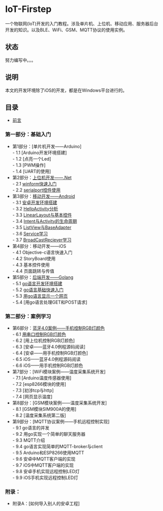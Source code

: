 # IoT-Firstep
一个物联网(IoT)开发的入门教程。涉及单片机、上位机、移动应用、服务器后台开发的知识。以及BLE、WiFi、GSM、MQTT协议的使用实例。
## 状态
努力编写中。。。
## 说明
本文的开发环境除了iOS的开发，都是在Windows平台进行的。
## 目录
- [前言](./book/preface.md)

### 第一部分：基础入门
- 第1部分：[单片机开发——Arduino]  
        - 1.1 [Arduino开发环境搭建]  
        - 1.2 [点亮一个Led]  
        - 1.3 [PWM操作]  
        - 1.4 [UART的使用]  
- 第2部分：[上位机开发——.Net](./book/2.0.md)  
        - 2.1 [winform快速入门](./book/2.1.md)  
        - 2.2 [serialport控件使用](./book/2.2.md)  
- 第3部分：[移动开发——Android](./book/3.0.md)  
        - 3.1 [安卓开发环境搭建](./book/3.1.md)  
        - 3.2 [HelloActivity分析](./book/3.2.md)  
        - 3.3 [LinearLayout与基本控件](./book/3.3.md)  
        - 3.4 [Intent与Activity的生命周期](./book/3.4.md)  
        - 3.5 [ListView与BaseAdapter](./book/3.5.md)  
        - 3.6 [Service学习](./book/3.6.md)  
        - 3.7 [BroadCastReciever学习](./book/3.7.md)  
- 第4部分：移动开发——iOS  
        - 4.1 Objective-c语言快速入门  
        - 4.2 StoryBoard使用  
        - 4.3 基本控件使用  
        - 4.4 页面跳转与传值  
- 第5部分：[后端开发——Golang](./book/5.0.md)  
        - 5.1 [go语言开发环境搭建](./book/5.1.md)  
        - 5.2 [go语言基础快速入门](./book/5.2.md)  
        - 5.3 [用go语言显示一个网页](./book/5.3.md)  
        - 5.4 [用go语言处理GET和POST请求]  

### 第二部分：案例学习
- 第6部分：[蓝牙4.0案例——手机控制RGB灯颜色](./book/6.0.md)  
        - 6.1 [用串口控制RGB灯颜色](./book/6.1.md)  
        - 6.2 [用上位机控制RGB灯颜色]  
        - 6.3 [安卓——蓝牙4.0例程源码阅读]  
        - 6.4 [安卓——用手机控制RGB灯颜色]  
        - 6.5 iOS——蓝牙4.0例程源码阅读  
        - 6.6 iOS——用手机控制RGB灯颜色   
- 第7部分：[WiFi模块案例——温度采集系统开发]  
        - 7.1 [Arduino温度传感器使用]  
        - 7.2 [esp8266模块的使用]  
        - 7.3 [初涉tcp与http]  
        - 7.4 [网页显示温度]  
- 第8部分：[GSM模块案例——温度采集系统开发]  
        - 8.1 [GSM模块SIM900A的使用]  
        - 8.2 [温度采集系统第二版]  
- 第9部分：[MQTT协议案例——手机远程控制实现]  
        - 9.1 go语言的并发  
        - 9.2 用go实现一个简单的聊天服务器  
        - 9.3 MQTT介绍  
        - 9.4 go语言实现简单的MQTT-broker与client  
        - 9.5 Arduino和ESP8266使用MQTT  
        - 9.6 安卓中MQTT客户端的实现  
        - 9.7 iOS中MQTT客户端的实现  
        - 9.8 安卓手机实现远程控制LED灯  
        - 9.9 iOS手机实现远程控制LED灯  

### 附录：
- 附录A：[如何导入别人的安卓工程]  
